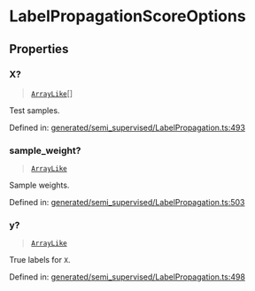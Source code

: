 # LabelPropagationScoreOptions

## Properties

### X?

> [`ArrayLike`](../types/ArrayLike.md)[]

Test samples.

Defined in:  [generated/semi\_supervised/LabelPropagation.ts:493](https://github.com/transitive-bullshit/scikit-learn-ts/blob/b59c1ff/packages/sklearn/src/generated/semi_supervised/LabelPropagation.ts#L493)

### sample\_weight?

> [`ArrayLike`](../types/ArrayLike.md)

Sample weights.

Defined in:  [generated/semi\_supervised/LabelPropagation.ts:503](https://github.com/transitive-bullshit/scikit-learn-ts/blob/b59c1ff/packages/sklearn/src/generated/semi_supervised/LabelPropagation.ts#L503)

### y?

> [`ArrayLike`](../types/ArrayLike.md)

True labels for `X`.

Defined in:  [generated/semi\_supervised/LabelPropagation.ts:498](https://github.com/transitive-bullshit/scikit-learn-ts/blob/b59c1ff/packages/sklearn/src/generated/semi_supervised/LabelPropagation.ts#L498)
